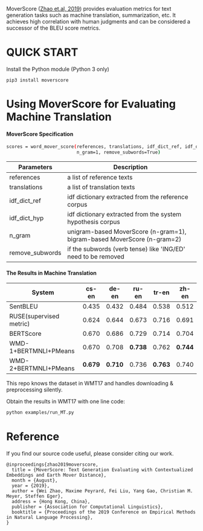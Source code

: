 
MoverScore ([Zhao et.al, 2019](https://arxiv.org/pdf/1909.02622.pdf)) provides evaluation metrics for text generation tasks such as machine translation, summarization, etc. It achieves high correlation with human judgments and can be considered a successor of the BLEU score metrics.

# QUICK START

Install the Python module (Python 3 only)

    pip3 install moverscore

# Using MoverScore for Evaluating Machine Translation

#### MoverScore Specification

```bash
scores = word_mover_score(references, translations, idf_dict_ref, idf_dict_hyp, \
                          n_gram=1, remove_subwords=True)
```
| Parameters       | Description                        |
|----------------|----------------------------|
| references       | a list of reference texts      |
| translations     | a list of translation texts            |
| idf_dict_ref     | idf dictionary extracted from the reference corpus | 
| idf_dict_hyp     | idf dictionary extracted from the system hypothesis corpus | 
| n_gram           | unigram-based MoverScore (n-gram=1), bigram-based MoverScore (n-gram=2) | 
| remove_subwords  | if the subwords (verb tense) like 'ING/ED' need to be removed | 

#### The Results in Machine Translation

System                  | cs-en | de-en | ru-en | tr-en | zh-en
----------------------- | :------: | :----------: | :------: | :------: | :------:
SentBLEU                | 0.435 | 0.432 | 0.484 |  0.538 | 0.512 
RUSE(supervised metric) | 0.624 | 0.644 | 0.673 | 0.716 | 0.691 
BERTScore               | 0.670 | 0.686 | 0.729 | 0.714 | 0.704 
WMD-1+BERTMNLI+PMeans   | 0.670    | 0.708     | **0.738** | 0.762| **0.744**
WMD-2+BERTMNLI+PMeans   | **0.679** | **0.710**     | 0.736 | **0.763**| 0.740

This repo knows the dataset in WMT17 and handles downloading & preprocessing silently. 

Obtain the results in WMT17 with one line code:

```bash
python examples/run_MT.py
```

# Reference
If you find our source code useful, please consider citing our work.
```
@inproceedings{zhao2019moverscore,
  title = {MoverScore: Text Generation Evaluating with Contextualized Embeddings and Earth Mover Distance},
  month = {August},
  year = {2019},
  author = {Wei Zhao, Maxime Peyrard, Fei Liu, Yang Gao, Christian M. Meyer, Steffen Eger},
  address = {Hong Kong, China},
  publisher = {Association for Computational Linguistics},
  booktitle = {Proceedings of the 2019 Conference on Empirical Methods in Natural Language Processing},
}
```
